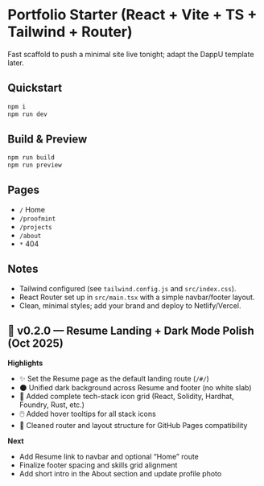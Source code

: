 # Portfolio Starter (React + Vite + TS + Tailwind + Router)

Fast scaffold to push a minimal site live tonight; adapt the DappU template later.

## Quickstart
```bash
npm i
npm run dev
```

## Build & Preview
```bash
npm run build
npm run preview
```

## Pages
- `/` Home
- `/proofmint`
- `/projects`
- `/about`
- `*` 404

## Notes
- Tailwind configured (see `tailwind.config.js` and `src/index.css`).
- React Router set up in `src/main.tsx` with a simple navbar/footer layout.
- Clean, minimal styles; add your brand and deploy to Netlify/Vercel.

## 🚀 v0.2.0 — Resume Landing + Dark Mode Polish (Oct 2025)

**Highlights**
- ✨ Set the Resume page as the default landing route (`/#/`)
- 🌑 Unified dark background across Resume and footer (no white slab)
- 🧩 Added complete tech-stack icon grid (React, Solidity, Hardhat, Foundry, Rust, etc.)
- 🖱️ Added hover tooltips for all stack icons
- 🧱 Cleaned router and layout structure for GitHub Pages compatibility

**Next**
- Add Resume link to navbar and optional “Home” route  
- Finalize footer spacing and skills grid alignment  
- Add short intro in the About section and update profile photo  

